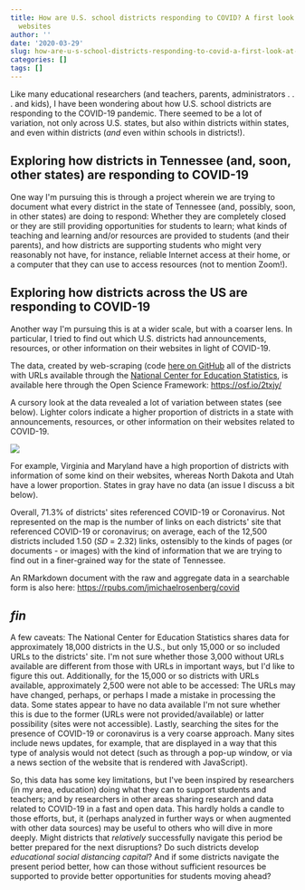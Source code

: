 ```yaml
---
title: How are U.S. school districts responding to COVID? A first look at 12,500 districts'
  websites
author: ''
date: '2020-03-29'
slug: how-are-u-s-school-districts-responding-to-covid-a-first-look-at-12-500-districts-websites
categories: []
tags: []
---
```


Like many educational researchers (and teachers, parents, administrators . . . and kids), I have been wondering about how U.S. school districts are responding to the COVID-19 pandemic. There seemed to be a lot of variation, not only across U.S. states, but also within districts within states, and even within districts (*and* even within schools in districts!).

## Exploring how districts in Tennessee (and, soon, other states) are responding to COVID-19

One way I'm pursuing this is through a project wherein we are trying to document what every district in the state of Tennessee (and, possibly, soon, in other states) are doing to respond: Whether they are completely closed or they are still providing opportunities for students to learn; what kinds of teaching and learning and/or resources are provided to students (and their parents), and how districts are supporting students who might very reasonably not have, for instance, reliable Internet access at their home, or a computer that they can use to access resources (not to mention Zoom!).

## Exploring how districts across the US are responding to COVID-19

Another way I'm pursuing this is at a wider scale, but with a coarser lens. In particular, I tried to find out which U.S. districts had announcements, resources, or other information on their websites in light of COVID-19. 

The data, created by web-scraping (code [here on GitHub](https://github.com/jrosen48/scraping-districts-covid
) all of the districts with URLs available through the [National Center for Education Statistics](https://nces.ed.gov/ccd/elsi/tableGenerator.aspx), is available here through the Open Science Framework: https://osf.io/2txjy/

A cursory look at the data revealed a lot of variation between states (see below). Lighter colors indicate a higher proportion of districts in a state with announcements, resources, or other information on their websites related to COVID-19. 

![](/post/2020-03-29-how-are-u-s-school-districts-responding-to-covid-a-first-look-at-12-500-districts-websites_files/state-plot.png)

For example, Virginia and Maryland have a high proportion of districts with information of some kind on their websites, whereas North Dakota and Utah have a lower proportion. States in gray have no data (an issue I discuss a bit below).

Overall, 71.3% of districts' sites referenced COVID-19 or Coronavirus. Not represented on the map is the number of links on each districts' site that referenced COVID-19 or coronavirus; on average, each of the 12,500 districts included 1.50 (*SD* = 2.32) links, ostensibly to the kinds of pages (or documents - or images) with the kind of information that we are trying to find out in a finer-grained way for the state of Tennessee. 

An RMarkdown document with the raw and aggregate data in a searchable form is also here: https://rpubs.com/jmichaelrosenberg/covid

## *fin*

A few caveats: The National Center for Education Statistics shares data for approximately 18,000 districts in the U.S., but only 15,000 or so included URLs to the districts' site. I'm not sure whether those 3,000 without URLs available are different from those with URLs in important ways, but I'd like to figure this out. Additionally, for the 15,000 or so districts with URLs available, approximately 2,500 were not able to be accessed: The URLs may have changed, perhaps, or perhaps I made a mistake in processing the data. Some states appear to have no data available I'm not sure whether this is due to the former (URLs were not provided/available) or latter possibility (sites were not accessible). Lastly, searching the sites for the presence of COVID-19 or coronavirus is a very coarse approach. Many sites include news updates, for example, that are displayed in a way that this type of analysis would not detect (such as through a pop-up window, or via a news section of the website that is rendered with JavaScript). 

So, this data has some key limitations, but I've been inspired by researchers (in my area, education) doing what they can to support students and teachers; and by researchers in other areas sharing research and data related to COVID-19 in a fast and open data. This hardly holds a candle to those efforts, but, it (perhaps analyzed in further ways or when augmented with other data sources) may be useful to others who will dive in more deeply. Might districts that *relatively* successfully navigate this period be better prepared for the next disruptions? Do such districts develop *educational social distancing capital*? And if some districts navigate the present period better, how can those without sufficient resources be supported to provide better opportunities for students moving ahead?